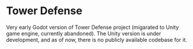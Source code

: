 # Tower Defense
Very early Godot version of Tower Defense project (migarated to Unity game engine, currently abandoned). The Unity version is under development, and as of now, there is no publicly available codebase for it.

